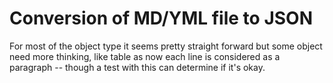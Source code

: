 # Conversion of MD/YML file to JSON

For most of the object type it seems pretty straight forward but some object
need more thinking, like table as now each line is considered as a paragraph --
though a test with this can determine if it's okay.
